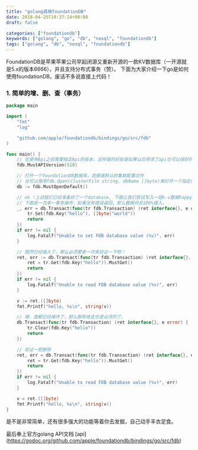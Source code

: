 ```yaml
---
title: "golang调用foundationDB"
date: 2018-04-25T19:37:24+08:00
draft: false

categories: ["foundationdb"]
keywords: ["golang", "go", "db", "nosql", "foundationdb"]
tags: ["golang", "db", "nosql", "foundationdb"]
---
```


FoundationDB是苹果苹果公司早起闭源又重新开源的一款KV数据库（一开源就是5.x的版本6666），并且支持分布式事务（赞）。
下面为大家介绍一下go是如何使用foundationDB，废话不多说直接上代码！


### 1. 简单的增、删、查（事务）
``` go
package main

import (
	"fmt"
	"log"

	"github.com/apple/foundationdb/bindings/go/src/fdb"
)

func main() {
	// 在使用Api之前需要指定Api的版本，这样做的好处是如果以后修改了api也可以很好的向下兼容
	fdb.MustAPIVersion(510)

	// 打开一个foundationDB数据库，连接道默认的集群配置文件
	// 也可以使用fdb.Open(clusterFile string, dbName []byte)来打开一个指定的集群配置文件
	db := fdb.MustOpenDefault()

	// ok !上述我们已经准备好了一个database, 下面让我们尝试写入一组k-v数据happy一下。
	// 下面是一次单一事务操作，如果没有错误返回，那么数据将会100%插入。
	_, err = db.Transact(func(tr fdb.Transaction) (ret interface{}, e error) {
		tr.Set(fdb.Key("hello"), []byte("world"))
		return
	})
	if err != nil {
		log.Fatalf("Unable to set FDB database value (%v)", err)
	}

	// 既然已经插入了，那么必须要查一次来验证一下吧！
	ret, err := db.Transact(func(tr fdb.Transaction) (ret interface{}, e error) {
		ret = tr.Get(fdb.Key("hello")).MustGet()
		return
	})
	if err != nil {
		log.Fatalf("Unable to read FDB database value (%v)", err)
	}

	v := ret.([]byte)
	fmt.Printf("hello, %s\n", string(v))

	// 增、查都已经操作了，那么删除肯定也是必须的了。
	db.Transact(func(tr fdb.Transaction) (ret interface{}, e error) {
		tr.Clear(fdb.Key("hello"))
		return
	})

	// 验证一把删除
	ret, err = db.Transact(func(tr fdb.Transaction) (ret interface{}, e error) {
		ret = tr.Get(fdb.Key("hello")).MustGet()
		return
	})
	if err != nil {
		log.Fatalf("Unable to read FDB database value (%v)", err)
	}

	v = ret.([]byte)
	fmt.Printf("hello, %s\n", string(v))
}


```
是不是非常简单，还有很多强大的功能等着你去发掘，自己动手丰衣足食。

最后奉上官方golang API文档
[api] (https://godoc.org/github.com/apple/foundationdb/bindings/go/src/fdb)
